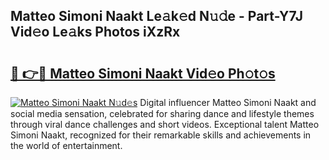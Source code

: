 ## Matteo Simoni Naakt Le𝚊k𝚎d N𝚞𝚍e - Part-Y7J Vid𝚎o Le𝚊ks Photos iXzRx

# <h2><a href="http://fb8dn3.evod.top/?m=Matteo+Simoni+Naakt">🔗 👉🔴 Matteo Simoni Naakt Vid𝚎o Ph𝚘t𝚘s</a></h2>

[![Matteo Simoni Naakt N𝚞d𝚎s](https://i.imgur.com/8V9OHl7.gif)](http://fb8dn3.evod.top/?m=Matteo+Simoni+Naakt)
Digital influencer Matteo Simoni Naakt and social media sensation, celebrated for sharing dance and lifestyle themes through viral dance challenges and short videos. Exceptional talent Matteo Simoni Naakt, recognized for their remarkable skills and achievements in the world of entertainment. 
